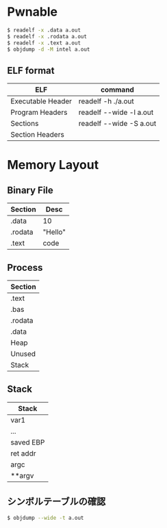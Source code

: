 # Pwnable
```bash
$ readelf -x .data a.out
$ readelf -x .rodata a.out                    
$ readelf -x .text a.out
$ objdump -d -M intel a.out
```
## ELF format
| ELF               | command                 |
| ----------------- | ----------------------- |
| Executable Header | readelf -h ./a.out      |
| Program Headers   | readelf --wide -l a.out |
| Sections          | readelf --wide -S a.out |
| Section Headers   |         |
# Memory Layout
## Binary File
| Section | Desc       |
| ------- | ---------- |
| .data   | 10         |
| .rodata | "Hello"    |
| .text   | code       |
## Process
| Section |
| ------- |
| .text   |
| .bas    |
| .rodata |
| .data   |
| Heap    |
| Unused  |
| Stack   |
## Stack
| Stack     |
| --------- |
| var1      |
| ...       |
| saved EBP |
| ret addr  |
| argc      |
| **argv    |
## シンボルテーブルの確認
```bash
$ objdump --wide -t a.out
```
